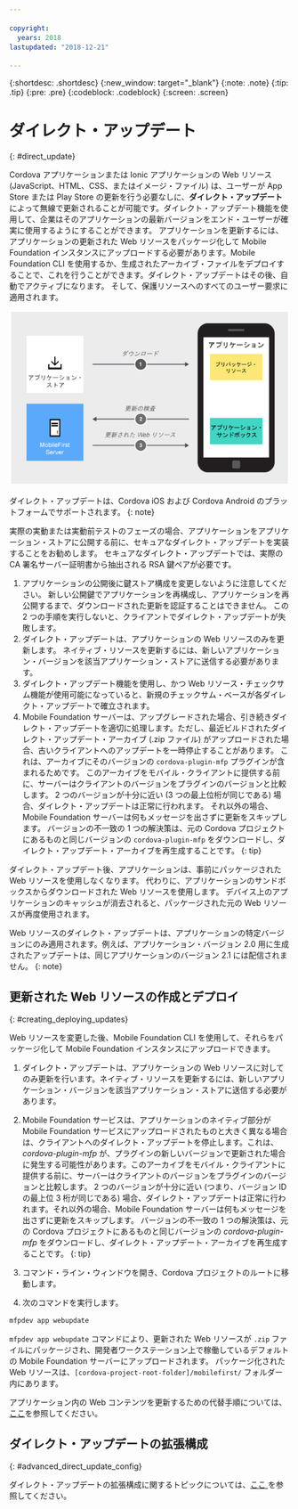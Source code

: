```yaml
---

copyright:
  years: 2018
lastupdated: "2018-12-21"

---
```


{:shortdesc: .shortdesc}
{:new_window: target="_blank"}
{:note: .note}
{:tip: .tip}
{:pre: .pre}
{:codeblock: .codeblock}
{:screen: .screen}

# ダイレクト・アップデート
{: #direct_update}

Cordova アプリケーションまたは Ionic アプリケーションの Web リソース (JavaScript、HTML、CSS、またはイメージ・ファイル) は、ユーザーが App Store または Play Store の更新を行う必要なしに、**ダイレクト・アップデート**によって無線で更新されることが可能です。ダイレクト・アップデート機能を使用して、企業はそのアプリケーションの最新バージョンをエンド・ユーザーが確実に使用するようにすることができます。 アプリケーションを更新するには、アプリケーションの更新された Web リソースをパッケージ化して Mobile Foundation インスタンスにアップロードする必要があります。Mobile Foundation CLI を使用するか、生成されたアーカイブ・ファイルをデプロイすることで、これを行うことができます。ダイレクト・アップデートはその後、自動でアクティブになります。 そして、保護リソースへのすべてのユーザー要求に適用されます。

![ダイレクト・アップデートの仕組みの図](images/internal_function.jpg)

ダイレクト・アップデートは、Cordova iOS および Cordova Android のプラットフォームでサポートされます。
{: note}

実際の実動または実動前テストのフェーズの場合、アプリケーションをアプリケーション・ストアに公開する前に、セキュアなダイレクト・アップデートを実装することをお勧めします。 セキュアなダイレクト・アップデートでは、実際の CA 署名サーバー証明書から抽出される RSA 鍵ペアが必要です。

1. アプリケーションの公開後に鍵ストア構成を変更しないように注意してください。 新しい公開鍵でアプリケーションを再構成し、アプリケーションを再公開するまで、ダウンロードされた更新を認証することはできません。 この 2 つの手順を実行しないと、クライアントでダイレクト・アップデートが失敗します。
2. ダイレクト・アップデートは、アプリケーションの Web リソースのみを更新します。 ネイティブ・リソースを更新するには、新しいアプリケーション・バージョンを該当アプリケーション・ストアに送信する必要があります。
3. ダイレクト・アップデート機能を使用し、かつ Web リソース・チェックサム機能が使用可能になっていると、新規のチェックサム・ベースが各ダイレクト・アップデートで確立されます。
4. Mobile Foundation サーバーは、アップグレードされた場合、引き続きダイレクト・アップデートを適切に処理します。ただし、最近ビルドされたダイレクト・アップデート・アーカイブ (.zip ファイル) がアップロードされた場合、古いクライアントへのアップデートを一時停止することがあります。 これは、アーカイブにそのバージョンの `cordova-plugin-mfp` プラグインが含まれるためです。 このアーカイブをモバイル・クライアントに提供する前に、サーバーはクライアントのバージョンをプラグインのバージョンと比較します。 2 つのバージョンが十分に近い (3 つの最上位桁が同じである) 場合、ダイレクト・アップデートは正常に行われます。 それ以外の場合、Mobile Foundation サーバーは何もメッセージを出さずに更新をスキップします。 バージョンの不一致の 1 つの解決策は、元の Cordova プロジェクトにあるものと同じバージョンの `cordova-plugin-mfp` をダウンロードし、ダイレクト・アップデート・アーカイブを再生成することです。
{: tip}

ダイレクト・アップデート後、アプリケーションは、事前にパッケージされた Web リソースを使用しなくなります。 代わりに、アプリケーションのサンドボックスからダウンロードされた Web リソースを使用します。 デバイス上のアプリケーションのキャッシュが消去されると、パッケージされた元の Web リソースが再度使用されます。

Web リソースのダイレクト・アップデートは、アプリケーションの特定バージョンにのみ適用されます。例えば、アプリケーション・バージョン 2.0 用に生成されたアップデートは、同じアプリケーションのバージョン 2.1 には配信されません。
{: note}

## 更新された Web リソースの作成とデプロイ
{: #creating_deploying_updates}

Web リソースを変更した後、Mobile Foundation CLI を使用して、それらをパッケージ化して Mobile Foundation インスタンスにアップロードできます。

1.  ダイレクト・アップデートは、アプリケーションの Web リソースに対してのみ更新を行います。ネイティブ・リソースを更新するには、新しいアプリケーション・バージョンを該当アプリケーション・ストアに送信する必要があります。
2. Mobile Foundation サービスは、アプリケーションのネイティブ部分が Mobile Foundation サービスにアップロードされたものと大きく異なる場合は、クライアントへのダイレクト・アップデートを停止します。これは、*cordova-plugin-mfp* が、プラグインの新しいバージョンで更新された場合に発生する可能性があります。このアーカイブをモバイル・クライアントに提供する前に、サーバーはクライアントのバージョンをプラグインのバージョンと比較します。 2 つのバージョンが十分に近い (つまり、バージョン ID の最上位 3 桁が同じである) 場合、ダイレクト・アップデートは正常に行われます。それ以外の場合、Mobile Foundation サーバーは何もメッセージを出さずに更新をスキップします。 バージョンの不一致の 1 つの解決策は、元の Cordova プロジェクトにあるものと同じバージョンの *cordova-plugin-mfp* をダウンロードし、ダイレクト・アップデート・アーカイブを再生成することです。
{: tip}

1. コマンド・ライン・ウィンドウを開き、Cordova プロジェクトのルートに移動します。
2. 次のコマンドを実行します。
  ```bash
  mfpdev app webupdate
  ```
  `mfpdev app webupdate` コマンドにより、更新された Web リソースが `.zip` ファイルにパッケージされ、開発者ワークステーション上で稼働しているデフォルトの Mobile Foundation サーバーにアップロードされます。 パッケージ化された Web リソースは、`[cordova-project-root-folder]/mobilefirst/` フォルダー内にあります。

アプリケーション内の Web コンテンツを更新するための代替手順については、[ここ](update_web_content_in_app_alternate_steps.html)を参照してください。

## ダイレクト・アップデートの拡張構成
{: #advanced_direct_update_config}

ダイレクト・アップデートの拡張構成に関するトピックについては、[ここ ](update_web_content_in_app_advanced.html)を参照してください。
